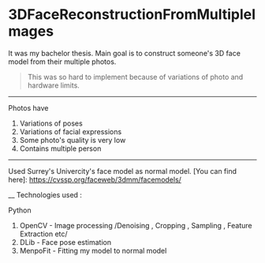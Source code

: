# 3DFaceReconstructionFromMultipleImages

It was my bachelor thesis. Main goal is to construct someone's 3D face model from their multiple photos.
> This was so hard to implement because of variations of photo and hardware limits. 
___
Photos have 
1. Variations of poses
2. Variations of facial expressions
3. Some photo's quality is very low 
4. Contains multiple person
___

Used Surrey's Univercity's face model as normal model. [You can find here]: https://cvssp.org/faceweb/3dmm/facemodels/

__
Technologies used :

Python
1. OpenCV - Image processing /Denoising , Cropping , Sampling , Feature Extraction etc/
2. DLib   - Face pose estimation
3. MenpoFit - Fitting my model to normal model
